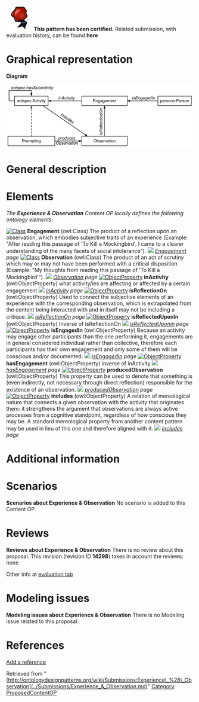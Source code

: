 [![](../images/thumb/b/b5/Certified.png/70px-Certified.png)](../Image/Certified.png.md "Certified.png") __This pattern has been certified.__
Related submission, with evaluation history, can be found __here__





#  Graphical representation


__Diagram__




[![Image:Experience and observation.png](../images/a/a0/Experience_and_observation.png)](../Image/Experience_and_observation.png.md "Image:Experience and observation.png")




#  General description


  




#  Elements


_The __Experience & Observation__ Content OP locally defines the following ontology elements:_



[![Class](../../images/thumb/2/27/Class.gif/20px-Class.gif)](../Image/Class.gif.md "Class") __Engagement__ (owl:Class) The product of a reflection upon an observation, which embodies subjective traits of an experience (Example: "After reading this passage of 'To Kill a Mockingbird', I came to a clearer understanding of the many facets of social intolerance"). 
 [![](../../../../../../../../../images/thumb/8/87/ArrowRight.gif/11px-ArrowRight.gif)](../Image/ArrowRight.gif.md "ArrowRight.gif") _[Engagement](../Submissions/Experience_&_Observation/Engagement.md "Submissions:Experience & Observation/Engagement") page_
[![Class](../../images/thumb/2/27/Class.gif/20px-Class.gif)](../Image/Class.gif.md "Class") __Observation__ (owl:Class) The product of an act of scrutiny which may or may not have been performed with a critical disposition (Example: "My thoughts from reading this passage of 'To Kill a Mockingbird'"). 
 [![](../../../../../../../../../images/thumb/8/87/ArrowRight.gif/11px-ArrowRight.gif)](../Image/ArrowRight.gif.md "ArrowRight.gif") _[Observation](../Submissions/Experience_&_Observation/Observation.md "Submissions:Experience & Observation/Observation") page_
[![ObjectProperty](../../../../../../../images/thumb/c/c3/ObjectProperty.gif/20px-ObjectProperty.gif)](../Image/ObjectProperty.gif.md "ObjectProperty") __inActivity__ (owl:ObjectProperty) what activity/ies are affecting or affected by a certain engagement 
 [![](../../../../../../../../../images/thumb/8/87/ArrowRight.gif/11px-ArrowRight.gif)](../Image/ArrowRight.gif.md "ArrowRight.gif") _[inActivity](../Submissions/Experience_&_Observation/inActivity.md "Submissions:Experience & Observation/inActivity") page_
[![ObjectProperty](../../../../../../../images/thumb/c/c3/ObjectProperty.gif/20px-ObjectProperty.gif)](../Image/ObjectProperty.gif.md "ObjectProperty") __isReflectionOn__ (owl:ObjectProperty) Used to connect the subjective elements of an experience with the corresponding observation, which is extrapolated from the content being interacted with and in itself may not be including a critique. 
 [![](../../../../../../../../../images/thumb/8/87/ArrowRight.gif/11px-ArrowRight.gif)](../Image/ArrowRight.gif.md "ArrowRight.gif") _[isReflectionOn](../Submissions/Experience_&_Observation/isReflectionOn.md "Submissions:Experience & Observation/isReflectionOn") page_
[![ObjectProperty](../../../../../../../images/thumb/c/c3/ObjectProperty.gif/20px-ObjectProperty.gif)](../Image/ObjectProperty.gif.md "ObjectProperty") __isReflectedUponIn__ (owl:ObjectProperty) Inverse of isReflectionOn 
 [![](../../../../../../../../../images/thumb/8/87/ArrowRight.gif/11px-ArrowRight.gif)](../Image/ArrowRight.gif.md "ArrowRight.gif") _[isReflectedUponin](../Submissions/Experience_&_Observation/isReflectedUponin.md "Submissions:Experience & Observation/isReflectedUponin") page_
[![ObjectProperty](../../../../../../../images/thumb/c/c3/ObjectProperty.gif/20px-ObjectProperty.gif)](../Image/ObjectProperty.gif.md "ObjectProperty") __isEngagedIn__ (owl:ObjectProperty) Because an activity may engage other participants than the one performing it, engagements are in general considered individual rather than collective, therefore each participants has their own engagement and only some of them will be conscious and/or documented. 
 [![](../../../../../../../../../images/thumb/8/87/ArrowRight.gif/11px-ArrowRight.gif)](../Image/ArrowRight.gif.md "ArrowRight.gif") _[isEngagedIn](../Submissions/Experience_&_Observation/isEngagedIn.md "Submissions:Experience & Observation/isEngagedIn") page_
[![ObjectProperty](../../../../../../../images/thumb/c/c3/ObjectProperty.gif/20px-ObjectProperty.gif)](../Image/ObjectProperty.gif.md "ObjectProperty") __hasEngagement__ (owl:ObjectProperty) inverse of inActivity 
 [![](../../../../../../../../../images/thumb/8/87/ArrowRight.gif/11px-ArrowRight.gif)](../Image/ArrowRight.gif.md "ArrowRight.gif") _[hasEngagement](../Submissions/Experience_&_Observation/hasEngagement.md "Submissions:Experience & Observation/hasEngagement") page_
[![ObjectProperty](../../../../../../../images/thumb/c/c3/ObjectProperty.gif/20px-ObjectProperty.gif)](../Image/ObjectProperty.gif.md "ObjectProperty") __producedObservation__ (owl:ObjectProperty) This property can be used to denote that something is (even indirectly, not necessary through direct reflection) responsible for the existence of an observation. 
 [![](../../../../../../../../../images/thumb/8/87/ArrowRight.gif/11px-ArrowRight.gif)](../Image/ArrowRight.gif.md "ArrowRight.gif") _[producedObservation](../Submissions/Experience_&_Observation/producedObservation.md "Submissions:Experience & Observation/producedObservation") page_
[![ObjectProperty](../../../../../../../images/thumb/c/c3/ObjectProperty.gif/20px-ObjectProperty.gif)](../Image/ObjectProperty.gif.md "ObjectProperty") __includes__ (owl:ObjectProperty) A relation of mereological nature that connects a given observation with the activity that originates them: it strengthens the argument that observations are always active processes from a cognitive standpoint, regardless of how conscious they may be. 
A standard mereological property from another content pattern may be used in lieu of this one and therefore aligned with it. [![](../../../../../../../../../images/thumb/8/87/ArrowRight.gif/11px-ArrowRight.gif)](../Image/ArrowRight.gif.md "ArrowRight.gif") _[includes](../Submissions/Experience_&_Observation/includes.md "Submissions:Experience & Observation/includes") page_
#  Additional information


#  Scenarios



__Scenarios about Experience & Observation__
No scenario is added to this Content OP.




#  Reviews



__Reviews about Experience & Observation__
There is no review about this proposal.
This revision (revision ID __14298__) takes in account the reviews: none


Other info at [evaluation tab](http://ontologydesignpatterns.org/wiki/index.php?title=Submissions:Experience_%26_Observation&action=evaluation "http://ontologydesignpatterns.org/wiki/index.php?title=Submissions:Experience_%26_Observation&action=evaluation")




  




#  Modeling issues



__Modeling issues about Experience & Observation__
There is no Modeling issue related to this proposal.




  




#  References


[Add a reference](index.php@title=Odp%253AAdd_reference&subject=Submissions%253AExperience+&amp%3B+Observation.html "http://ontologydesignpatterns.org/wiki/index.php?title=Odp:Add_reference&subject=Submissions%3AExperience+%26amp%3B+Observation")


  






Retrieved from "[http://ontologydesignpatterns.org/wiki/Submissions:Experience\_%26\_Observation](../Submissions/Experience_&_Observation.md)"
 [Category](http://ontologydesignpatterns.org/wiki/Special:Categories "Special:Categories"): [ProposedContentOP](../Category/ProposedContentOP.md "Category:ProposedContentOP")
